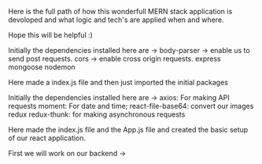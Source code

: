 Here is the full path of how this wonderfull MERN stack application is devoloped and what logic and tech's are applied when and where.

Hope this will be helpful :)

<!-- SERVER -->

Initially the dependencies installed here are ->
body-parser -> enable us to send post requests.
cors -> enable cross origin requests.
express
mongoose
nodemon

Here made a index.js file and then just imported the initial packages

<!-- CLIENT -->

Initially the dependencies installed here are ->
axios: For making API requests
moment: For date and time;
react-file-base64: convert our images
redux
redux-thunk: for making asynchronous requests

Here made the index.js file and the App.js file and created the basic setup of our react application.

<!-- SERVER -->

First we will work on our backend ->

